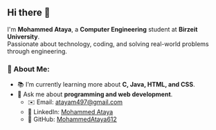 ## Hi there 👋  

I'm **Mohammed Ataya**, a **Computer Engineering** student at **Birzeit University**.  
Passionate about technology, coding, and solving real-world problems through engineering.  

### 🚀 About Me:
- 📚 I’m currently learning more about **C, Java, HTML, and CSS**.
- 💬 Ask me about **programming and web development**.
  - ✉️ Email: [atayam497@gmail.com](mailto:atayam497@gmail.com)  
  - 🔗 LinkedIn: [Mohammed Ataya](https://www.linkedin.com/in/mohammad-ataya-91361b335/)  
  - 🐙 GitHub: [MohammedAtaya612](https://github.com/MohammedAtaya612)  

